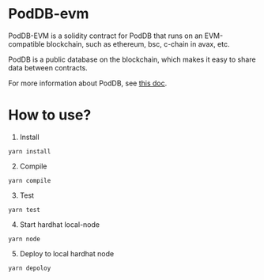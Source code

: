 # PodDB-evm

PodDB-EVM is a solidity contract for PodDB that runs on an EVM-compatible blockchain, such as ethereum, bsc, c-chain in avax, etc.

PodDB is a public database on the blockchain, which makes it easy to share data between contracts.

For more information about PodDB, see [this doc](./docs/PodDB.md).

# How to use?

1. Install

```shell
yarn install
```

2. Compile

```shell
yarn compile
```

3. Test

```shell
yarn test
```

4. Start hardhat local-node

```shell
yarn node
```

5. Deploy to local hardhat node

```shell
yarn depoloy
```
